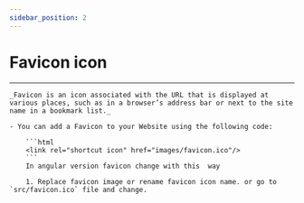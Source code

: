 ```yaml
---
sidebar_position: 2
---
```


# Favicon icon
<hr/>

<div className="mb-5"></div>

    _Favicon is an icon associated with the URL that is displayed at various places, such as in a browser’s address bar or next to the site name in a bookmark list._

    - You can add a Favicon to your Website using the following code:

        ```html
        <link rel="shortcut icon" href="images/favicon.ico"/>
        ```
        In angular version favicon change with this  way

        1. Replace favicon image or rename favicon icon name. or go to `src/favicon.ico` file and change.